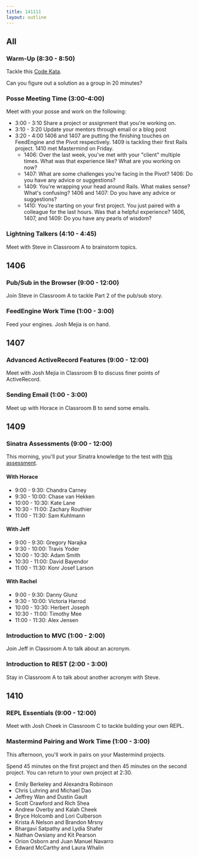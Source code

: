 ```yaml
---
title: 141111
layout: outline
---
```


## All

### Warm-Up (8:30 - 8:50)

Tackle this [Code Kata](http://codekata.com/kata/kata06-anagrams/).

Can you figure out a solution as a group in 20 minutes?

### Posse Meeting Time (3:00-4:00)

Meet with your posse and work on the following:

* 3:00 - 3:10 Share a project or assignment that you're working on.
* 3:10 - 3:20 Update your mentors through email or a blog post
* 3:20 - 4:00 1406 and 1407 are putting the finishing touches on FeedEngine and the Pivot respectively. 1409 is tackling their first Rails project. 1410 met Mastermind on Friday.
  * 1406: Over the last week, you've met with your "client" multiple times. What was that experience like? What are you working on now?
  * 1407: What are some challenges you're facing in the Pivot? 1406: Do you have any advice or suggestions?
  * 1409: You're wrapping your head around Rails. What makes sense? What's confusing? 1406 and 1407: Do you have any advice or suggestions?
  * 1410: You're starting on your first project. You just paired with a colleague for the last hours. Was that a helpful experience? 1406, 1407, and 1409: Do you have any pearls of wisdom?

### Lightning Talkers (4:10 - 4:45)

Meet with Steve in Classroom A to brainstorm topics.

## 1406

### Pub/Sub in the Browser (9:00 - 12:00)

Join Steve in Classroom A to tackle Part 2 of the pub/sub story.

### FeedEngine Work Time (1:00 - 3:00)

Feed your engines. Josh Mejia is on hand.

## 1407

### Advanced ActiveRecord Features (9:00 - 12:00)

Meet with Josh Mejia in Classroom B to discuss finer points of ActiveRecord.

### Sending Email (1:00 - 3:00)

Meet up with Horace in Classroom B to send some emails.

## 1409

### Sinatra Assessments (9:00 - 12:00)

This morning, you'll put your Sinatra knowledge to the test with [this assessment](https://github.com/JumpstartLab/curriculum/blob/master/source/academy/assessments/sinatra_cms.markdown).

#### With Horace

* 9:00 - 9:30: Chandra Carney
* 9:30 - 10:00: Chase van Hekken
* 10:00 - 10:30: Kate Lane
* 10:30 - 11:00: Zachary Routhier
* 11:00 - 11:30: Sam Kuhlmann

#### With Jeff

* 9:00 - 9:30: Gregory Narajka
* 9:30 - 10:00: Travis Yoder
* 10:00 - 10:30: Adam Smith
* 10:30 - 11:00: David Bayendor
* 11:00 - 11:30: Konr Josef Larson

#### With Rachel

* 9:00 - 9:30: Danny Glunz
* 9:30 - 10:00: Victoria Harrod
* 10:00 - 10:30: Herbert Joseph
* 10:30 - 11:00: Timothy Mee
* 11:00 - 11:30: Alex Jensen

### Introduction to MVC (1:00 - 2:00)

Join Jeff in Classroom A to talk about an acronym.

### Introduction to REST (2:00 - 3:00)

Stay in Classroom A to talk about another acronym with Steve.

## 1410

### REPL Essentials (9:00 - 12:00)

Meet with Josh Cheek in Classroom C to tackle building your own REPL.

### Mastermind Pairing and Work Time (1:00 - 3:00)

This afternoon, you'll work in pairs on your Mastermind projects.

Spend 45 minutes on the first project and then 45 minutes on the second project. You can return to your own project at 2:30.

* Emily Berkeley and Alexandra Robinson
* Chris Luhring and Michael Dao
* Jeffrey Wan and Dustin Gault
* Scott Crawford and Rich Shea
* Andrew Overby and Kalah Cheek
* Bryce Holcomb and Lori Culberson
* Krista A Nelson and Brandon Mrsny
* Bhargavi Satpathy and Lydia Shafer
* Nathan Owsiany and Kit Pearson
* Orion Osborn and Juan Manuel Navarro
* Edward McCarthy and Laura Whalin